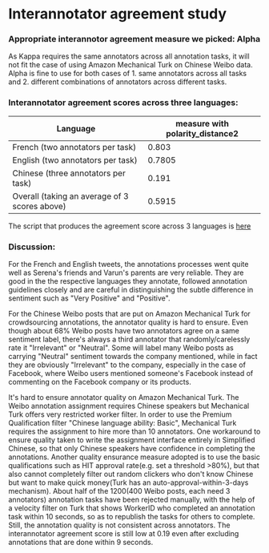 
# Interannotator agreement study

### Appropriate interannotor agreement measure we picked: Alpha  

As Kappa requires the same annotators across all annotation tasks, it will not fit the case of using Amazon Mechanical Turk on Chinese Weibo data. Alpha is fine to use for both cases of 1. same annotators across all tasks and 2. different combinations of annotators across different tasks. 

### Interannotator agreement scores across three languages:

Language | measure with polarity_distance2|
----------|----------------------------------- |
French (two annotators per task) |  0.803     | 
English (two annotators per task)|   0.7805    |
Chinese (three annotators per task)|   0.191    | 
Overall (taking an average of 3 scores above) |   0.5915    |

The script that produces the agreement score across 3 languages is [here](https://github.ubc.ca/shuning3/COLX523_SH_VT_AL/blob/amylam/milestone3/Interannotator_agreement_Weibo_filtered.ipynb)

### Discussion:

For the French and English tweets, the annotations processes went quite well as Serena's friends and Varun's parents are very reliable. They are good in the the respective languages they annotate, followed annotation guidelines closely and are careful in distinguishing the subtle difference in sentiment such as "Very Positive" and "Positive".

For the Chinese Weibo posts that are put on Amazon Mechanical Turk for crowdsourcing annotations, the annotator quality is hard to ensure. Even though about 68% Weibo posts have two annotators agree on a same sentiment label, there's always a third annotator that randomly/carelessly rate it "Irrelevant" or "Neutral". Some will label many Weibo posts as carrying "Neutral" sentiment towards the company mentioned, while in fact they are obviously "Irrelevant" to the company, especially in the case of Facebook, where Weibo users mentioned someone's Facebook instead of commenting on the Facebook company or its products. 

It's hard to ensure annotator quality on Amazon Mechanical Turk. The Weibo annotation assignment requires Chinese speakers but Mechanical Turk offers very restricted worker filter. In order to use the Premium Qualification filter  "Chinese language ability: Basic", Mechanical Turk requires the assignment to hire more than 10 annotators. One workaround to ensure quality taken to write the assignment interface entirely in Simplified Chinese, so that only Chinese speakers have confidence in completing the annotations. Another quality ensurance measure adopted is to use the basic qualifications such as HIT approval rate(e.g. set a threshold >80%), but that also cannot completely filter out random clickers who don't know Chinese but want to make quick money(Turk has an auto-approval-within-3-days mechanism). About half of the 1200(400 Weibo posts, each need 3 annotators) annotation tasks have been rejected manually, with the help of a velocity filter on Turk that shows WorkerID who completed an annotation task within 10 seconds, so as to republish the tasks for others to complete. Still, the annotation quality is not consistent across annotators. The interannotator agreement score is still low at 0.19 even after excluding annotations that are done within 9 seconds. 